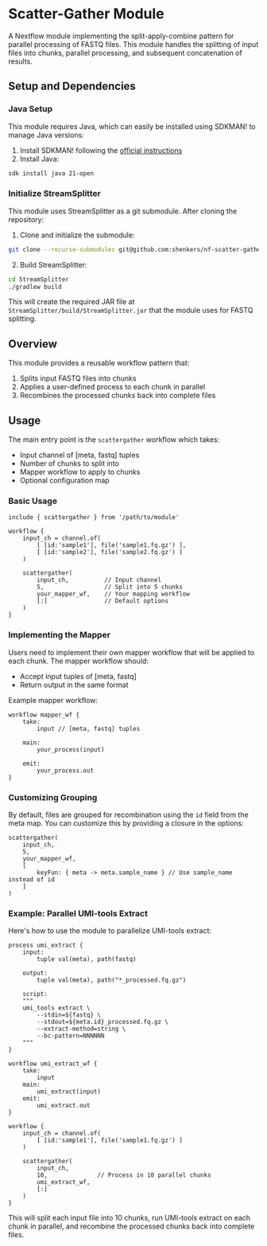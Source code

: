 # Scatter-Gather Module

A Nextflow module implementing the split-apply-combine pattern for parallel processing of FASTQ files. This module handles the splitting of input files into chunks, parallel processing, and subsequent concatenation of results.

## Setup and Dependencies

### Java Setup
This module requires Java, which can easily be installed using SDKMAN! to manage Java versions:

1. Install SDKMAN! following the [official instructions](https://sdkman.io/install)
2. Install Java:
```bash
sdk install java 21-open
```

### Initialize StreamSplitter
This module uses StreamSplitter as a git submodule. After cloning the repository:

1. Clone and initialize the submodule:

```bash
git clone --recurse-submodules git@github.com:shenkers/nf-scatter-gather.git
```

2. Build StreamSplitter:
```bash
cd StreamSplitter
./gradlew build
```

This will create the required JAR file at `StreamSplitter/build/StreamSplitter.jar` that the module uses for FASTQ splitting.

## Overview

This module provides a reusable workflow pattern that:
1. Splits input FASTQ files into chunks
2. Applies a user-defined process to each chunk in parallel
3. Recombines the processed chunks back into complete files

## Usage

The main entry point is the `scattergather` workflow which takes:
- Input channel of [meta, fastq] tuples
- Number of chunks to split into
- Mapper workflow to apply to chunks
- Optional configuration map

### Basic Usage

```nextflow
include { scattergather } from '/path/to/module'

workflow {
    input_ch = channel.of(
        [ [id:'sample1'], file('sample1.fq.gz') ],
        [ [id:'sample2'], file('sample2.fq.gz') ]
    )

    scattergather(
        input_ch,          // Input channel
        5,                 // Split into 5 chunks
        your_mapper_wf,    // Your mapping workflow
        [:]                // Default options
    )
}
```

### Implementing the Mapper

Users need to implement their own mapper workflow that will be applied to each chunk. The mapper workflow should:
- Accept input tuples of [meta, fastq]
- Return output in the same format

Example mapper workflow:
```nextflow
workflow mapper_wf {
    take:
        input // [meta, fastq] tuples

    main:
        your_process(input)

    emit:
        your_process.out
}
```

### Customizing Grouping

By default, files are grouped for recombination using the `id` field from the meta map. You can customize this by providing a closure in the options:

```nextflow
scattergather(
    input_ch,
    5,
    your_mapper_wf,
    [
        keyFun: { meta -> meta.sample_name } // Use sample_name instead of id
    ]
)
```

### Example: Parallel UMI-tools Extract

Here's how to use the module to parallelize UMI-tools extract:

```nextflow
process umi_extract {
    input:
        tuple val(meta), path(fastq)

    output:
        tuple val(meta), path("*_processed.fq.gz")

    script:
    """
    umi_tools extract \
        --stdin=${fastq} \
        --stdout=${meta.id}_processed.fq.gz \
        --extract-method=string \
        --bc-pattern=NNNNNN
    """
}

workflow umi_extract_wf {
    take:
        input
    main:
        umi_extract(input)
    emit:
        umi_extract.out
}

workflow {
    input_ch = channel.of(
        [ [id:'sample1'], file('sample1.fq.gz') ]
    )

    scattergather(
        input_ch,
        10,              // Process in 10 parallel chunks
        umi_extract_wf,
        [:]
    )
}
```

This will split each input file into 10 chunks, run UMI-tools extract on each chunk in parallel, and recombine the processed chunks back into complete files.
